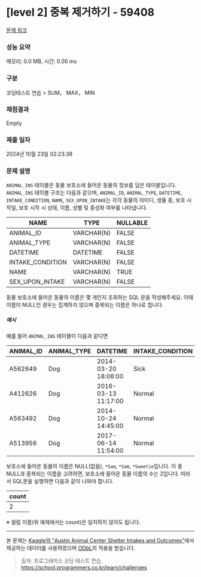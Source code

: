 # [level 2] 중복 제거하기 - 59408 

[문제 링크](https://school.programmers.co.kr/learn/courses/30/lessons/59408) 

### 성능 요약

메모리: 0.0 MB, 시간: 0.00 ms

### 구분

코딩테스트 연습 > SUM， MAX， MIN

### 채점결과

Empty

### 제출 일자

2024년 10월 23일 02:23:38

### 문제 설명

<p><code>ANIMAL_INS</code> 테이블은 동물 보호소에 들어온 동물의 정보를 담은 테이블입니다. <code>ANIMAL_INS</code> 테이블 구조는 다음과 같으며, <code>ANIMAL_ID</code>, <code>ANIMAL_TYPE</code>, <code>DATETIME</code>, <code>INTAKE_CONDITION</code>, <code>NAME</code>, <code>SEX_UPON_INTAKE</code>는 각각 동물의 아이디, 생물 종, 보호 시작일, 보호 시작 시 상태, 이름, 성별 및 중성화 여부를 나타냅니다.</p>
<table class="table">
        <thead><tr>
<th>NAME</th>
<th>TYPE</th>
<th>NULLABLE</th>
</tr>
</thead>
        <tbody><tr>
<td>ANIMAL_ID</td>
<td>VARCHAR(N)</td>
<td>FALSE</td>
</tr>
<tr>
<td>ANIMAL_TYPE</td>
<td>VARCHAR(N)</td>
<td>FALSE</td>
</tr>
<tr>
<td>DATETIME</td>
<td>DATETIME</td>
<td>FALSE</td>
</tr>
<tr>
<td>INTAKE_CONDITION</td>
<td>VARCHAR(N)</td>
<td>FALSE</td>
</tr>
<tr>
<td>NAME</td>
<td>VARCHAR(N)</td>
<td>TRUE</td>
</tr>
<tr>
<td>SEX_UPON_INTAKE</td>
<td>VARCHAR(N)</td>
<td>FALSE</td>
</tr>
</tbody>
      </table>
<p>동물 보호소에 들어온 동물의 이름은 몇 개인지 조회하는 SQL 문을 작성해주세요. 이때 이름이 NULL인 경우는 집계하지 않으며 중복되는 이름은 하나로 칩니다. </p>

<h5>예시</h5>

<p>예를 들어 <code>ANIMAL_INS</code> 테이블이 다음과 같다면</p>
<table class="table">
        <thead><tr>
<th>ANIMAL_ID</th>
<th>ANIMAL_TYPE</th>
<th>DATETIME</th>
<th>INTAKE_CONDITION</th>
<th>NAME</th>
<th>SEX_UPON_INTAKE</th>
</tr>
</thead>
        <tbody><tr>
<td>A562649</td>
<td>Dog</td>
<td>2014-03-20 18:06:00</td>
<td>Sick</td>
<td>NULL</td>
<td>Spayed Female</td>
</tr>
<tr>
<td>A412626</td>
<td>Dog</td>
<td>2016-03-13 11:17:00</td>
<td>Normal</td>
<td>*Sam</td>
<td>Neutered Male</td>
</tr>
<tr>
<td>A563492</td>
<td>Dog</td>
<td>2014-10-24 14:45:00</td>
<td>Normal</td>
<td>*Sam</td>
<td>Neutered Male</td>
</tr>
<tr>
<td>A513956</td>
<td>Dog</td>
<td>2017-06-14 11:54:00</td>
<td>Normal</td>
<td>*Sweetie</td>
<td>Spayed Female</td>
</tr>
</tbody>
      </table>
<p>보호소에 들어온 동물의 이름은 NULL(없음), <code>*Sam</code>, <code>*Sam</code>, <code>*Sweetie</code>입니다. 이 중 NULL과 중복되는 이름을 고려하면, 보호소에 들어온 동물 이름의 수는 2입니다. 따라서 SQL문을 실행하면 다음과 같이 나와야 합니다.</p>
<table class="table">
        <thead><tr>
<th>count</th>
</tr>
</thead>
        <tbody><tr>
<td>2</td>
</tr>
</tbody>
      </table>
<p>※ 컬럼 이름(위 예제에서는 count)은 일치하지 않아도 됩니다.</p>

<hr>

<p>본 문제는 <a href="https://www.kaggle.com/aaronschlegel/austin-animal-center-shelter-intakes-and-outcomes" target="_blank" rel="noopener">Kaggle의 "Austin Animal Center Shelter Intakes and Outcomes"</a>에서 제공하는 데이터를 사용하였으며 <a href="https://opendatacommons.org/licenses/odbl/1.0/" target="_blank" rel="noopener">ODbL</a>의 적용을 받습니다.</p>


> 출처: 프로그래머스 코딩 테스트 연습, https://school.programmers.co.kr/learn/challenges